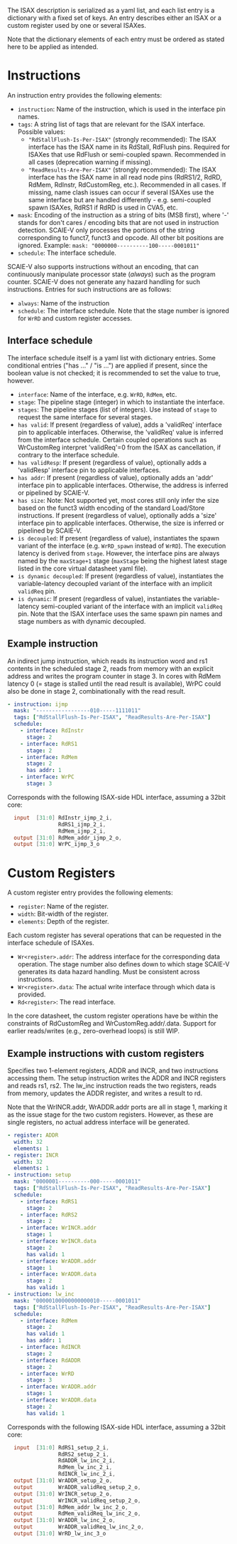 The ISAX description is serialized as a yaml list, and each list entry is a dictionary with a fixed set of keys.
An entry describes either an ISAX or a custom register used by one or several ISAXes.

Note that the dictionary elements of each entry must be ordered as stated here to be applied as intended. 

# Instructions
An instruction entry provides the following elements:
- `instruction`: Name of the instruction, which is used in the interface pin names.
- `tags`: A string list of tags that are relevant for the ISAX interface. Possible values:
  - `"RdStallFlush-Is-Per-ISAX"` (strongly recommended): The ISAX interface has the ISAX name in its RdStall, RdFlush pins. Required for ISAXes that use RdFlush or semi-coupled spawn. Recommended in all cases (deprecation warning if missing).
  - `"ReadResults-Are-Per-ISAX"` (strongly recommended): The ISAX interface has the ISAX name in all read node pins (RdRS1/2, RdRD, RdMem, RdInstr, RdCustomReg, etc.). Recommended in all cases. If missing, name clash issues can occur if several ISAXes use the same interface but are handled differently - e.g. semi-coupled spawn ISAXes, RdRS1 if RdRD is used in CVA5, etc.
- `mask`: Encoding of the instruction as a string of bits (MSB first), where '-' stands for don't cares / encoding bits that are not used in instruction detection.
  SCAIE-V only processes the portions of the string corresponding to funct7, funct3 and opcode. All other bit positions are ignored.
  Example: `mask: "0000000----------100-----0001011"`
- `schedule`: The interface schedule.

SCAIE-V also supports instructions without an encoding, that can continuously manipulate processor state (_always_) such as the program counter.
SCAIE-V does not generate any hazard handling for such instructions.
Entries for such instructions are as follows: 
- `always`: Name of the instruction
- `schedule`: The interface schedule. Note that the stage number is ignored for `WrRD` and custom register accesses.

## Interface schedule
The interface schedule itself is a yaml list with dictionary entries. Some conditional entries ("has ..." / "is ...") are applied if present, since the boolean value is not checked; it is recommended to set the value to true, however.
- `interface`: Name of the interface, e.g. `WrRD`, `RdMem`, etc.
- `stage`: The pipeline stage (integer) in which to instantiate the interface.
- `stages`: The pipeline stages (list of integers). Use instead of `stage` to request the same interface for several stages.
- `has valid`: If present (regardless of value), adds a 'validReq' interface pin to applicable interfaces. Otherwise, the 'validReq' value is inferred from the interface schedule. Certain coupled operations such as WrCustomReg interpret 'validReq'=0 from the ISAX as cancellation, if contrary to the interface schedule.
- `has validResp`: If present (regardless of value), optionally adds a 'validResp' interface pin to applicable interfaces.
- `has addr`: If present (regardless of value), optionally adds an 'addr' interface pin to applicable interfaces. Otherwise, the address is inferred or pipelined by SCAIE-V.
- `has size`: Note: Not supported yet, most cores still only infer the size based on the funct3 width encoding of the standard Load/Store instructions. If present (regardless of value), optionally adds a 'size' interface pin to applicable interfaces. Otherwise, the size is inferred or pipelined by SCAIE-V.
- `is decoupled`: If present (regardless of value), instantiates the spawn variant of the interface (e.g. `WrRD_spawn` instead of `WrRD`). The execution latency is derived from `stage`.
  However, the interface pins are always named by the `maxStage+1` stage (`maxStage` being the highest latest stage listed in the core virtual datasheet yaml file).
- `is dynamic decoupled`: If present (regardless of value), instantiates the variable-latency decoupled variant of the interface with an implicit `validReq` pin.
- `is dynamic`: If present (regardless of value), instantiates the variable-latency semi-coupled variant of the interface with an implicit `validReq` pin. Note that the ISAX interface uses the same spawn pin names and stage numbers as with dynamic decoupled.

## Example instruction
An indirect jump instruction, which reads its instruction word and rs1 contents in the scheduled stage 2, reads from memory with an explicit address and writes the program counter in stage 3. In cores with RdMem latency 0 (= stage is stalled until the read result is available), WrPC could also be done in stage 2, combinationally with the read result.
```yaml
- instruction: ijmp
  mask: "-----------------010-----1111011"
  tags: ["RdStallFlush-Is-Per-ISAX", "ReadResults-Are-Per-ISAX"]
  schedule:
    - interface: RdInstr
      stage: 2
    - interface: RdRS1
      stage: 2
    - interface: RdMem
      stage: 2
      has addr: 1
    - interface: WrPC
      stage: 3
```
Corresponds with the following ISAX-side HDL interface, assuming a 32bit core:
```verilog
  input  [31:0] RdInstr_ijmp_2_i,
                RdRS1_ijmp_2_i,
                RdMem_ijmp_2_i,
  output [31:0] RdMem_addr_ijmp_2_o,
  output [31:0] WrPC_ijmp_3_o
```

# Custom Registers
A custom register entry provides the following elements:
- `register`: Name of the register.
- `width`: Bit-width of the register.
- `elements`: Depth of the register.

Each custom register has several operations that can be requested in the interface schedule of ISAXes.
- `Wr<register>.addr`: The address interface for the corresponding data operation. The stage number also defines down to which stage SCAIE-V generates its data hazard handling. Must be consistent across instructions.
- `Wr<register>.data`: The actual write interface through which data is provided.
- `Rd<register>`: The read interface.

In the core datasheet, the custom register operations have be within the constraints of RdCustomReg and WrCustomReg.addr/.data. Support for earlier reads/writes (e.g., zero-overhead loops) is still WIP.

## Example instructions with custom registers
Specifies two 1-element registers, ADDR and INCR, and two instructions accessing them. The setup instruction writes the ADDR and INCR registers and reads rs1, rs2. The lw_inc instruction reads the two registers, reads from memory, updates the ADDR register, and writes a result to rd.

Note that the WrINCR.addr, WrADDR.addr ports are all in stage 1, marking it as the issue stage for the two custom registers. However, as these are single registers, no actual address interface will be generated.

```yaml
- register: ADDR
  width: 32
  elements: 1
- register: INCR
  width: 32
  elements: 1
- instruction: setup
  mask: "0000001----------000-----0001011"
  tags: ["RdStallFlush-Is-Per-ISAX", "ReadResults-Are-Per-ISAX"]
  schedule:
    - interface: RdRS1
      stage: 2
    - interface: RdRS2
      stage: 2
    - interface: WrINCR.addr
      stage: 1
    - interface: WrINCR.data
      stage: 2
      has valid: 1
    - interface: WrADDR.addr
      stage: 1
    - interface: WrADDR.data
      stage: 2
      has valid: 1
- instruction: lw_inc
  mask: "00000100000000000010-----0001011"
  tags: ["RdStallFlush-Is-Per-ISAX", "ReadResults-Are-Per-ISAX"]
  schedule:
    - interface: RdMem
      stage: 2
      has valid: 1
      has addr: 1
    - interface: RdINCR
      stage: 2
    - interface: RdADDR
      stage: 2
    - interface: WrRD
      stage: 3
    - interface: WrADDR.addr
      stage: 1
    - interface: WrADDR.data
      stage: 2
      has valid: 1
```
Corresponds with the following ISAX-side HDL interface, assuming a 32bit core:
```verilog
  input  [31:0] RdRS1_setup_2_i,
                RdRS2_setup_2_i,
                RdADDR_lw_inc_2_i,
                RdMem_lw_inc_2_i,
                RdINCR_lw_inc_2_i,
  output [31:0] WrADDR_setup_2_o,
  output        WrADDR_validReq_setup_2_o,
  output [31:0] WrINCR_setup_2_o,
  output        WrINCR_validReq_setup_2_o,
  output [31:0] RdMem_addr_lw_inc_2_o,
  output        RdMem_validReq_lw_inc_2_o,
  output [31:0] WrADDR_lw_inc_2_o,
  output        WrADDR_validReq_lw_inc_2_o,
  output [31:0] WrRD_lw_inc_3_o
```

